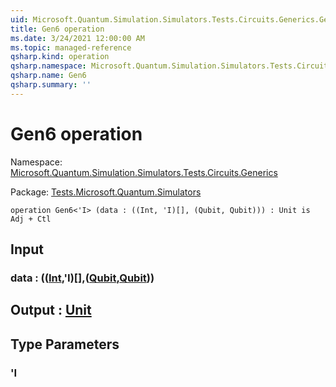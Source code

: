 ```yaml
---
uid: Microsoft.Quantum.Simulation.Simulators.Tests.Circuits.Generics.Gen6
title: Gen6 operation
ms.date: 3/24/2021 12:00:00 AM
ms.topic: managed-reference
qsharp.kind: operation
qsharp.namespace: Microsoft.Quantum.Simulation.Simulators.Tests.Circuits.Generics
qsharp.name: Gen6
qsharp.summary: ''
---
```


# Gen6 operation

Namespace: [Microsoft.Quantum.Simulation.Simulators.Tests.Circuits.Generics](xref:Microsoft.Quantum.Simulation.Simulators.Tests.Circuits.Generics)

Package: [Tests.Microsoft.Quantum.Simulators](https://nuget.org/packages/Tests.Microsoft.Quantum.Simulators)




```qsharp
operation Gen6<'I> (data : ((Int, 'I)[], (Qubit, Qubit))) : Unit is Adj + Ctl
```


## Input

### data : (([Int](xref:microsoft.quantum.lang-ref.int),'I)[],([Qubit](xref:microsoft.quantum.lang-ref.qubit),[Qubit](xref:microsoft.quantum.lang-ref.qubit)))





## Output : [Unit](xref:microsoft.quantum.lang-ref.unit)



## Type Parameters

### 'I


